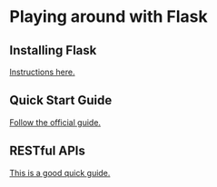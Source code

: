 # Playing around with Flask

## Installing Flask
[Instructions here.](https://flask.palletsprojects.com/en/1.1.x/installation/)

## Quick Start Guide
[Follow the official guide.](https://flask.palletsprojects.com/en/1.1.x/quickstart/)

## RESTful APIs
[This is a good quick guide.](https://restfulapi.net/)

